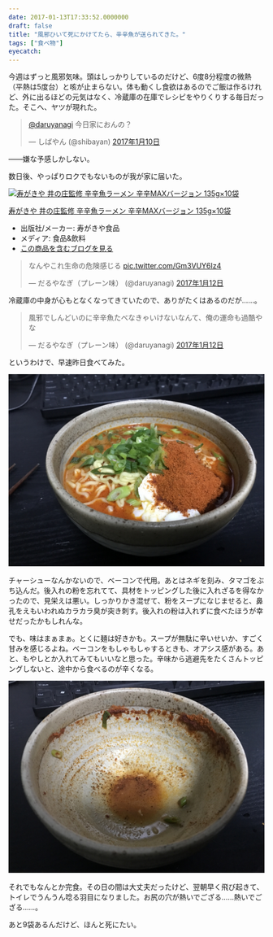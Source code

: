 ```yaml
---
date: 2017-01-13T17:33:52.0000000
draft: false
title: "風邪ひいて死にかけてたら、辛辛魚が送られてきた。"
tags: ["食べ物"]
eyecatch: 
---
```

<p>今週はずっと風邪気味。頭はしっかりしているのだけど、6度8分程度の微熱（平熱は5度台）と咳が止まらない。体も動くし食欲はあるのでご飯は作るけれど、外に出るほどの元気はなく、冷蔵庫の在庫でレシピをやりくりする毎日だった。そこへ、ヤツが現れた。</p><p><blockquote class="twitter-tweet" data-lang="ja"><p lang="ja" dir="ltr"><a href="https://twitter.com/daruyanagi">@daruyanagi</a> 今日家におんの？</p>&mdash; しばやん (@shibayan) <a href="https://twitter.com/shibayan/status/818668334157705216">2017年1月10日</a></blockquote><script async src="//platform.twitter.com/widgets.js" charset="utf-8"></script></p><p>――嫌な予感しかしない。</p><p>数日後、やっぱりロクでもないものが我が家に届いた。</p><p><div class="hatena-asin-detail"><a href="http://www.amazon.co.jp/exec/obidos/ASIN/B01IQJPE3E/bestylesnet-22/"><img src="https://images-fe.ssl-images-amazon.com/images/I/51wUhzBPfBL._SL160_.jpg" class="hatena-asin-detail-image" alt="寿がきや 井の庄監修 辛辛魚ラーメン 辛辛MAXバージョン 135g×10袋" title="寿がきや 井の庄監修 辛辛魚ラーメン 辛辛MAXバージョン 135g×10袋"></a><div class="hatena-asin-detail-info"><p class="hatena-asin-detail-title"><a href="http://www.amazon.co.jp/exec/obidos/ASIN/B01IQJPE3E/bestylesnet-22/">寿がきや 井の庄監修 辛辛魚ラーメン 辛辛MAXバージョン 135g×10袋</a></p><ul><li><span class="hatena-asin-detail-label">出版社/メーカー:</span> 寿がきや食品</li><li><span class="hatena-asin-detail-label">メディア:</span> 食品&飲料</li><li><a href="http://d.hatena.ne.jp/asin/B01IQJPE3E/bestylesnet-22" target="_blank">この商品を含むブログを見る</a></li></ul></div><div class="hatena-asin-detail-foot"></div></div></p><p><blockquote class="twitter-tweet" data-lang="ja"><p lang="ja" dir="ltr">なんやこれ生命の危険感じる <a href="https://t.co/Gm3VUY6Iz4">pic.twitter.com/Gm3VUY6Iz4</a></p>&mdash; だるやなぎ（プレーン味） (@daruyanagi) <a href="https://twitter.com/daruyanagi/status/819535220638482432">2017年1月12日</a></blockquote><script async src="//platform.twitter.com/widgets.js" charset="utf-8"></script></p><p>冷蔵庫の中身が心もとなくなってきていたので、ありがたくはあるのだが……。</p><p><blockquote class="twitter-tweet" data-lang="ja"><p lang="ja" dir="ltr">風邪でしんどいのに辛辛魚たべなきゃいけないなんて、俺の運命も過酷やな</p>&mdash; だるやなぎ（プレーン味） (@daruyanagi) <a href="https://twitter.com/daruyanagi/status/819534660510171137">2017年1月12日</a></blockquote><script async src="//platform.twitter.com/widgets.js" charset="utf-8"></script></p><p>というわけで、早速昨日食べてみた。</p><p><span itemscope itemtype="http://schema.org/Photograph"><img src="20170112223734.jpg" alt="f:id:daruyanagi:20170112223734j:plain" title="f:id:daruyanagi:20170112223734j:plain" class="hatena-fotolife" itemprop="image"></span></p><p>チャーシューなんかないので、ベーコンで代用。あとはネギを刻み、タマゴをぶち込んだ。後入れの粉を忘れてて、具材をトッピングした後に入れざるを得なかったので、見栄えは悪い。しっかりかき混ぜて、粉をスープになじませると、鼻孔をえもいわれぬカラカラ臭が突き刺す。後入れの粉は入れずに食べたほうが幸せだったかもしれんな。</p><p>でも、味はまぁまぁ。とくに麺は好きかも。スープが無駄に辛いせいか、すごく甘みを感じるよね。ベーコンをもしゃもしゃするときも、オアシス感がある。あと、もやしとか入れてみてもいいなと思った。辛味から逃避先をたくさんトッピングしないと、途中から食べるのが辛くなる。</p><p><span itemscope itemtype="http://schema.org/Photograph"><img src="20170112225335.jpg" alt="f:id:daruyanagi:20170112225335j:plain" title="f:id:daruyanagi:20170112225335j:plain" class="hatena-fotolife" itemprop="image"></span></p><p>それでもなんとか完食。その日の間は大丈夫だったけど、翌朝早く飛び起きて、トイレでうんうん唸る羽目になりました。お尻の穴が熱いでござる……熱いでござる……。</p><p>あと9袋あるんだけど、ほんと死にたい。</p>
